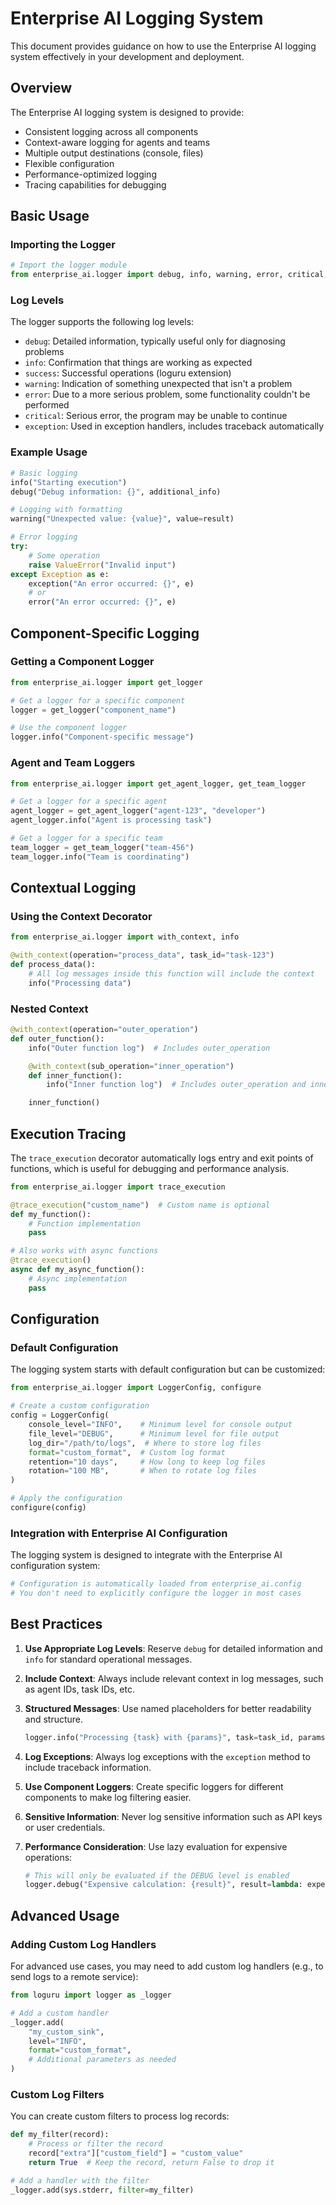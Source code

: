 # Enterprise AI Logging System

This document provides guidance on how to use the Enterprise AI logging system effectively in your development and deployment.

## Overview

The Enterprise AI logging system is designed to provide:

- Consistent logging across all components
- Context-aware logging for agents and teams
- Multiple output destinations (console, files)
- Flexible configuration
- Performance-optimized logging
- Tracing capabilities for debugging

## Basic Usage

### Importing the Logger

```python
# Import the logger module
from enterprise_ai.logger import debug, info, warning, error, critical, exception
```

### Log Levels

The logger supports the following log levels:

- `debug`: Detailed information, typically useful only for diagnosing problems
- `info`: Confirmation that things are working as expected
- `success`: Successful operations (loguru extension)
- `warning`: Indication of something unexpected that isn't a problem
- `error`: Due to a more serious problem, some functionality couldn't be performed
- `critical`: Serious error, the program may be unable to continue
- `exception`: Used in exception handlers, includes traceback automatically

### Example Usage

```python
# Basic logging
info("Starting execution")
debug("Debug information: {}", additional_info)

# Logging with formatting
warning("Unexpected value: {value}", value=result)

# Error logging
try:
    # Some operation
    raise ValueError("Invalid input")
except Exception as e:
    exception("An error occurred: {}", e)
    # or
    error("An error occurred: {}", e)
```

## Component-Specific Logging

### Getting a Component Logger

```python
from enterprise_ai.logger import get_logger

# Get a logger for a specific component
logger = get_logger("component_name")

# Use the component logger
logger.info("Component-specific message")
```

### Agent and Team Loggers

```python
from enterprise_ai.logger import get_agent_logger, get_team_logger

# Get a logger for a specific agent
agent_logger = get_agent_logger("agent-123", "developer")
agent_logger.info("Agent is processing task")

# Get a logger for a specific team
team_logger = get_team_logger("team-456")
team_logger.info("Team is coordinating")
```

## Contextual Logging

### Using the Context Decorator

```python
from enterprise_ai.logger import with_context, info

@with_context(operation="process_data", task_id="task-123")
def process_data():
    # All log messages inside this function will include the context
    info("Processing data")
```

### Nested Context

```python
@with_context(operation="outer_operation")
def outer_function():
    info("Outer function log")  # Includes outer_operation

    @with_context(sub_operation="inner_operation")
    def inner_function():
        info("Inner function log")  # Includes outer_operation and inner_operation

    inner_function()
```

## Execution Tracing

The `trace_execution` decorator automatically logs entry and exit points of functions, which is useful for debugging and performance analysis.

```python
from enterprise_ai.logger import trace_execution

@trace_execution("custom_name")  # Custom name is optional
def my_function():
    # Function implementation
    pass

# Also works with async functions
@trace_execution()
async def my_async_function():
    # Async implementation
    pass
```

## Configuration

### Default Configuration

The logging system starts with default configuration but can be customized:

```python
from enterprise_ai.logger import LoggerConfig, configure

# Create a custom configuration
config = LoggerConfig(
    console_level="INFO",    # Minimum level for console output
    file_level="DEBUG",      # Minimum level for file output
    log_dir="/path/to/logs",  # Where to store log files
    format="custom_format",  # Custom log format
    retention="10 days",     # How long to keep log files
    rotation="100 MB",       # When to rotate log files
)

# Apply the configuration
configure(config)
```

### Integration with Enterprise AI Configuration

The logging system is designed to integrate with the Enterprise AI configuration system:

```python
# Configuration is automatically loaded from enterprise_ai.config
# You don't need to explicitly configure the logger in most cases
```

## Best Practices

1. **Use Appropriate Log Levels**: Reserve `debug` for detailed information and `info` for standard operational messages.

1. **Include Context**: Always include relevant context in log messages, such as agent IDs, task IDs, etc.

1. **Structured Messages**: Use named placeholders for better readability and structure.

   ```python
   logger.info("Processing {task} with {params}", task=task_id, params=parameters)
   ```

1. **Log Exceptions**: Always log exceptions with the `exception` method to include traceback information.

1. **Use Component Loggers**: Create specific loggers for different components to make log filtering easier.

1. **Sensitive Information**: Never log sensitive information such as API keys or user credentials.

1. **Performance Consideration**: Use lazy evaluation for expensive operations:

   ```python
   # This will only be evaluated if the DEBUG level is enabled
   logger.debug("Expensive calculation: {result}", result=lambda: expensive_calculation())
   ```

## Advanced Usage

### Adding Custom Log Handlers

For advanced use cases, you may need to add custom log handlers (e.g., to send logs to a remote service):

```python
from loguru import logger as _logger

# Add a custom handler
_logger.add(
    "my_custom_sink",
    level="INFO",
    format="custom_format",
    # Additional parameters as needed
)
```

### Custom Log Filters

You can create custom filters to process log records:

```python
def my_filter(record):
    # Process or filter the record
    record["extra"]["custom_field"] = "custom_value"
    return True  # Keep the record, return False to drop it

# Add a handler with the filter
_logger.add(sys.stderr, filter=my_filter)
```

